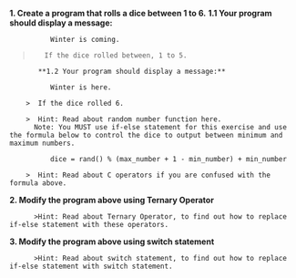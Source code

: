 **1. Create a program that rolls a dice between 1 to 6.**
          **1.1 Your program should  display a message:**
```
          Winter is coming.
```
  >        If the dice rolled between, 1 to 5.

           **1.2 Your program should display a message:**
```
          Winter is here.
```
        >  If the dice rolled 6.

        >  Hint: Read about random number function here.
          Note: You MUST use if-else statement for this exercise and use the formula below to control the dice to output between minimum and maximum numbers.
```
          dice = rand() % (max_number + 1 - min_number) + min_number
```
        >  Hint: Read about C operators if you are confused with the formula above.

**2. Modify the program above using Ternary Operator**

          >Hint: Read about Ternary Operator, to find out how to replace if-else statement with these operators.  

**3. Modify the program above using switch statement**

          >Hint: Read about switch statement, to find out how to replace if-else statement with switch statement.
